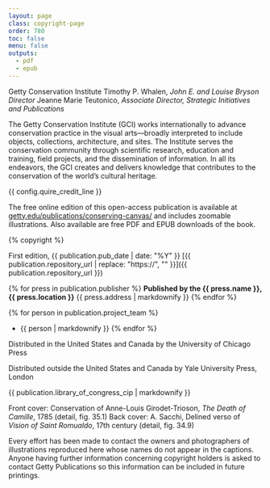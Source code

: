 ```yaml
---
layout: page
class: copyright-page
order: 780
toc: false
menu: false
outputs:
  - pdf
  - epub
---
```


Getty Conservation Institute
Timothy P. Whalen, *John E. and Louise Bryson Director*
Jeanne Marie Teutonico, *Associate Director, Strategic Initiatives and Publications*

The Getty Conservation Institute (GCI) works internationally to advance conservation practice in the visual arts—broadly interpreted to include objects, collections, architecture, and sites. The Institute serves the conservation community through scientific research, education and training, field projects, and the dissemination of information. In all its endeavors, the GCI creates and delivers knowledge that contributes to the conservation of the world’s cultural heritage.

{{ config.quire_credit_line }}

The free online edition of this open-access publication is available at [getty.edu/publications/conserving-canvas/](https://getty.edu/publications/conserving-canvas/) and includes zoomable illustrations. Also available are free PDF and EPUB downloads of the book.

{% copyright %}

First edition, {{ publication.pub_date | date: "%Y" }}
[{{ publication.repository_url | replace: "https://", "" }}]({{ publication.repository_url }})

<div class="publisher no-break-container">

{% for press in publication.publisher %}
**Published by the {{ press.name }}, {{ press.location }}**
{{ press.address | markdownify }}
{% endfor %}

</div>
<div class="project-team no-break-container">

{% for person in publication.project_team %}
- {{ person | markdownify }}
{% endfor %}

</div>
<div class="distribution no-break-container">

Distributed in the United States and Canada by the University of Chicago Press

Distributed outside the United States and Canada by Yale University Press, London

</div>
<div class="cip-data no-break-container">

{{ publication.library_of_congress_cip | markdownify }}

</div>
<div class="cover-image-credits">

Front cover: Conservation of Anne-Louis Girodet-Trioson, *The Death of Camille*, 1785 (detail, fig. 35.1)
Back cover: A. Sacchi, Delined verso of *Vision of Saint Romualdo*, 17th century (detail, fig. 34.9) 

Every effort has been made to contact the owners and photographers of illustrations reproduced here whose names do not appear in the captions. Anyone having further information concerning copyright holders is asked to contact Getty Publications so this information can be included in future printings.

</div>
